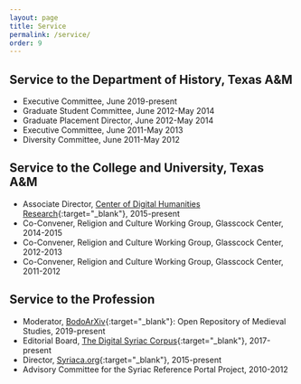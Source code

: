 ```yaml
---
layout: page
title: Service
permalink: /service/
order: 9
---
```


## Service to the Department of History, Texas A&M
 - Executive Committee, June 2019-present
 - Graduate Student Committee, June 2012-May 2014
 - Graduate Placement Director, June 2012-May 2014
 - Executive Committee, June 2011-May 2013
 - Diversity Committee, June 2011-May 2012



## Service to the College and University, Texas A&M
 - Associate Director, [Center of Digital Humanities Research](http://codhr.dh.tamu.edu/){:target="_blank"}, 2015-present
 - Co-Convener, Religion and Culture Working Group, Glasscock Center, 2014-2015
 - Co-Convener, Religion and Culture Working Group, Glasscock Center, 2012-2013
 - Co-Convener, Religion and Culture Working Group, Glasscock Center, 2011-2012



## Service to the Profession
 - Moderator, [BodoArXiv](https://bodoarxiv.org/){:target="_blank"}: Open Repository of Medieval Studies, 2019-present 
 - Editorial Board, [The Digital Syriac Corpus](https://syriaccorpus.org/){:target="_blank"}, 2017-present 
 - Director, [Syriaca.org](http://syriaca.org/){:target="_blank"}, 2015-present
 - Advisory Committee for the Syriac Reference Portal Project, 2010-2012




[jekyll-organization]: https://github.com/jekyll
